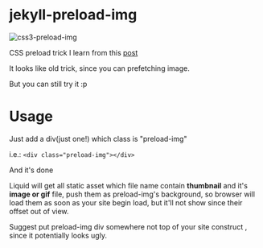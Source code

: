 # jekyll-preload-img

![css3-preload-img](http://i.imgur.com/2EYiDQhl.jpg)

CSS preload trick I learn from this [post](https://perishablepress.com/preload-images-css3/)

It looks like old trick, since you can prefetching image.

But you can still try it :p

# Usage
Just add a div(just one!) which class is "preload-img"

i.e.: `<div class="preload-img"></div>`

And it's done

Liquid will get all static asset which file name contain <b>thumbnail</b> and it's <b>image or gif</b> file, push them as preload-img's background, so browser will load them as soon as your site begin load, but it'll not show since their offset out of view.

Suggest put preload-img div somewhere not top of your site construct , since it potentially looks ugly.
